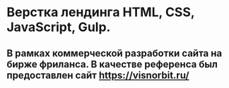 # Верстка лендинга HTML, CSS, JavaScript, Gulp. 
## В рамках коммерческой разработки сайта на бирже фриланса. В качестве референса был предоставлен сайт https://visnorbit.ru/
